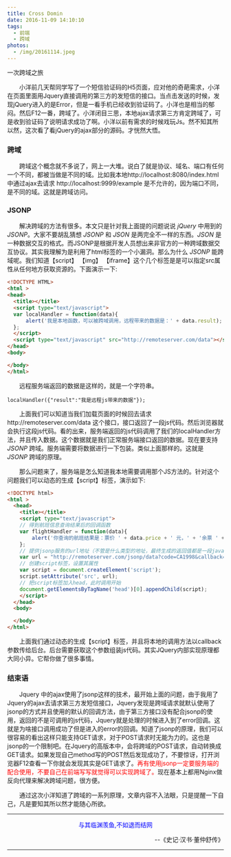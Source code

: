 ```yaml
---
title: Cross Domin
date: 2016-11-09 14:10:10
tags:
  - 前端
  - 跨域
photos:
  - /img/20161114.jpeg
---
```

一次跨域之旅
<!--more-->

&emsp;&emsp;小洋前几天帮同学写了一个短信验证码的H5页面，应对他的奇葩需求，小洋在页面里面用Jquery直接调用的第三方的发短信的接口。当点击发送的时候，发现jQuery进入的是Error，但是一看手机已经收到验证码了。小洋也是相当的郁闷。然后F12一番，跨域了。小洋闭目三思，本地ajax请求第三方肯定跨域了，可是收到验证码了说明请求成功了啊。小洋以前有需求的时候戏玩Js。然不知其所以然，这次看了看jQuery的ajax部分的源码。才恍然大悟。

### 跨域
&emsp;&emsp;跨域这个概念就不多说了，网上一大堆。说白了就是协议、域名、端口有任何一个不同，都被当做是不同的域。比如我本地http://localhost:8080/index.html 中通过ajax去请求 http://localhost:9999/example 是不允许的，因为端口不同，是不同的域。这就是跨域访问。

### JSONP
&emsp;&emsp;解决跨域的方法有很多。本文只是针对我上面提的问题说说 *jQuery* 中用到的 *JSONP*。大家不要胡乱猜想 *JSONP* 和 *JSON* 是两完全不一样的东西。*JSON* 是一种数据交互的格式。而JSONP是根据开发人员想出来非官方的一种跨域数据交互协议。其实我理解为是利用了html标签的一个小漏洞。那么为什么 *JSONP* 能跨域呢。我们知道【script】 【img】 【iframe】这个几个标签是是可以指定src属性从任何地方获取资源的。下面演示一下:

```html
<!DOCTYPE HTML>
<html >
<head>
  <title></title>
  <script type="text/javascript">
  var localHandler = function(data){
      alert('我是本地函数，可以被跨域调用，远程带来的数据是：' + data.result);
  };
  </script>
  <script type="text/javascript" src="http://remoteserver.com/data"></script>
</head>
<body>

</body>
</html>
```
&emsp;&emsp;远程服务端返回的数据是这样的，就是一个字符串。

```string
localHandler({"result":"我是远程js带来的数据"});
```
&emsp;&emsp;上面我们可以知道当我们加载页面的时候回去请求http://remoteserver.com/data 这个接口，接口返回了一段js代码。然后浏览器就会执行这段js代码。看的出来，服务端返回的js代码调用了我们的localHandler方法，并且传入数据。这个数据就是我们正常服务端接口返回的数据。现在要支持 *JSONP* 跨域。服务端需要将数据进行一下包装。类似上面那样的。这就是 *JSONP* 跨域的原理。

&emsp;&emsp;那么问题来了，服务端是怎么知道我本地需要调用那个JS方法的。针对这个问题我们可以动态的生成【script】标签，演示如下:

```html
<!DOCTYPE html>
<html >
  <head>
    <title></title>
    <script type="text/javascript">
    // 得到航班信息查询结果后的回调函数
    var flightHandler = function(data){
        alert('你查询的航班结果是：票价 ' + data.price + ' 元，' + '余票 ' + data.tickets + ' 张。');
    };
    // 提供jsonp服务的url地址（不管是什么类型的地址，最终生成的返回值都是一段javascript代码）
    var url = "http://remoteserver.com/jsonp/data?code=CA1998&callback=flightHandler";
    // 创建script标签，设置其属性
    var script = document.createElement('script');
    script.setAttribute('src', url);
    // 把script标签加入head，此时调用开始
    document.getElementsByTagName('head')[0].appendChild(script);
    </script>
  </head>
  <body>

  </body>
</html>

```
&emsp;&emsp;上面我们通过动态的生成【script】标签，并且将本地的调用方法以callback参数传给后台。后台需要获取这个参数组装js代码。其实JQuery内部实现原理都大同小异。它帮你做了很多事情。

### 结束语
&emsp;&emsp;Jquery 中的ajax使用了jsonp这样的技术，最开始上面的问题，由于我用了Jquery的ajax去请求第三方发短信接口，Jquery发现是跨域请求就默认使用了jsonp的方式并且使用的默认的回调方法，由于第三方接口没有配合jsonp的使用，返回的不是可调用的js代码，Jquery就是处理的时候进入到了error回调。这就是为啥接口调用成功了但是进入的error的回调。知道了jsonp的原理，我们可以很容易的看出这样只能支持GET请求，对于POST请求时无能为力的。这也是jsonp的一个限制吧。在Jquery的高版本中，会将跨域的POST请求，自动转换成GET请求。如果发现自己method写的POST然后发现成功了，不要惊讶，打开浏览器F12查看一下你就会发现其实是GET请求了。<font color='red'>再有使用jsonp一定要服务端的配合使用，不要自己在前端写写就觉得可以实现跨域了。</font>现在基本上都用Nginx做反向代理来解决跨域问题，很方便。

&emsp;&emsp;通过这次小洋知道了跨域的一系列原理，文章内容不入法眼，只是提醒一下自己，凡是要知其所以然才能随心所欲。

---
<p align='center'><font color='blue'>与其临渊羡鱼,不如退而结网</font></p><p align='right'>--《史记·汉书·董仲舒传》</p>

---
